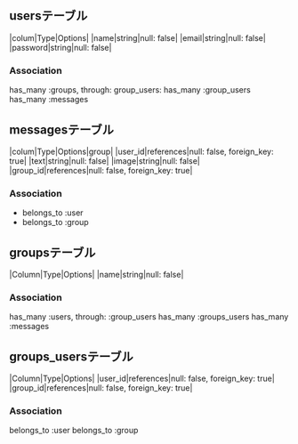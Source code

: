 ## usersテーブル

|colum|Type|Options|
|name|string|null: false|
|email|string|null: false|
|password|string|null: false|

### Association
has_many :groups, through: group_users:
has_many :group_users
has_many :messages

## messagesテーブル

|colum|Type|Options|group|
|user_id|references|null: false, foreign_key: true|
|text|string|null: false|
|image|string|null: false|
|group_id|references|null: false, foreign_key: true|

### Association
- belongs_to :user
- belongs_to :group

## groupsテーブル
|Column|Type|Options|
|name|string|null: false|


### Association
has_many :users, through: :group_users
has_many :groups_users
has_many :messages


## groups_usersテーブル

|Column|Type|Options|
|user_id|references|null: false, foreign_key: true|
|group_id|references|null: false, foreign_key: true|

### Association
 belongs_to :user
 belongs_to :group
